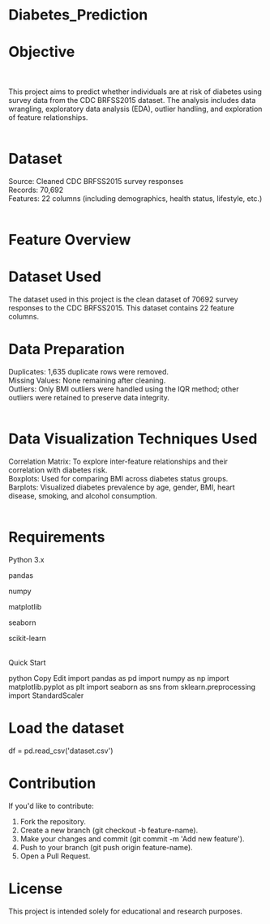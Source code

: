 # Diabetes_Prediction

# Objective<br><br>
This project aims to predict whether individuals are at risk of diabetes using survey data from the CDC BRFSS2015 dataset. The analysis includes data wrangling, exploratory data analysis (EDA), outlier handling, and exploration of feature relationships.<br><br>

# Dataset<br>
Source: Cleaned CDC BRFSS2015 survey responses<br>
Records: 70,692<br>
Features: 22 columns (including demographics, health status, lifestyle, etc.)<br><br>

# Feature Overview<br>
# Dataset Used<br>
The dataset used in this project is the clean dataset of 70692 survey responses to the CDC BRFSS2015. 
This dataset contains 22 feature columns.

# Data Preparation<br>
Duplicates: 1,635 duplicate rows were removed.<br>
Missing Values: None remaining after cleaning.<br>
Outliers: Only BMI outliers were handled using the IQR method; other outliers were retained to preserve data integrity.<br><br>

# Data Visualization Techniques Used <br>
Correlation Matrix: To explore inter-feature relationships and their correlation with diabetes risk.<br>
Boxplots: Used for comparing BMI across diabetes status groups.<br>
Barplots: Visualized diabetes prevalence by age, gender, BMI, heart disease, smoking, and alcohol consumption.<br><br>

# Requirements

Python 3.x<br>

pandas<br>

numpy<br>

matplotlib<br>

seaborn<br>

scikit-learn<br><br>

Quick Start

python
Copy
Edit
import pandas as pd
import numpy as np
import matplotlib.pyplot as plt
import seaborn as sns
from sklearn.preprocessing import StandardScaler

# Load the dataset
df = pd.read_csv('dataset.csv')

# Contribution
If you'd like to contribute:<br>

1. Fork the repository.
2. Create a new branch (git checkout -b feature-name).
3. Make your changes and commit (git commit -m 'Add new feature').
4. Push to your branch (git push origin feature-name).
5. Open a Pull Request.

# License
This project is intended solely for educational and research purposes.
